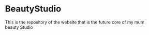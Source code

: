 # BeautyStudio
This is the repository of the website that is the future core of my mum beauty Studio
